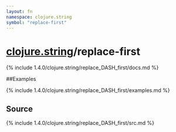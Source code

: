 ```yaml
---
layout: fn
namespace: clojure.string
symbol: "replace-first"
---
```


# [clojure.string](../)/replace-first

{% include 1.4.0/clojure.string/replace_DASH_first/docs.md %}

##Examples

{% include 1.4.0/clojure.string/replace_DASH_first/examples.md %}
## Source
{% include 1.4.0/clojure.string/replace_DASH_first/src.md %}

